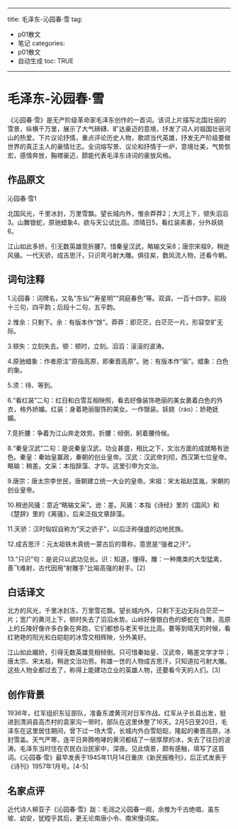  
---
title: 毛泽东-沁园春·雪 
tag: 
- p01散文 
- 笔记
categories:
- p01散文 
- 自动生成
toc: TRUE
---
 
<h1 id="毛泽东-沁园春雪">毛泽东-沁园春·雪</h1>
<p>《沁园春·雪》是无产阶级革命家毛泽东创作的一首词。该词上片描写北国壮丽的雪景，纵横千万里，展示了大气磅礴、旷达豪迈的意境，抒发了词人对祖国壮丽河山的热爱。下片议论抒情，重点评论历史人物，歌颂当代英雄，抒发无产阶级要做世界的真正主人的豪情壮志。全词熔写景、议论和抒情于一炉，意境壮美，气势恢宏，感情奔放，胸襟豪迈，颇能代表毛泽东诗词的豪放风格。</p>
<h2 id="作品原文">作品原文</h2>
<p>沁园春·雪1</p>
<p>北国风光，千里冰封，万里雪飘。望长城内外，惟余莽莽2；大河上下，顿失滔滔3。山舞银蛇，原驰蜡象4，欲与天公试比高。须晴日5，看红装素裹，分外妖娆6。</p>
<p>江山如此多娇，引无数英雄竞折腰7。惜秦皇汉武，略输文采8；唐宗宋祖9，稍逊风骚。一代天骄，成吉思汗，只识弯弓射大雕。俱往矣，数风流人物，还看今朝。</p>
<h2 id="词句注释">词句注释</h2>
<p>1.沁园春：词牌名，又名“东仙”“寿星明”“洞庭春色”等。双调，一百十四字。前段十三句，四平韵；后段十二句，五平韵。</p>
<p>2.惟余：只剩下。余：有版本作“馀”。莽莽：即茫茫，白茫茫一片。形容空旷无际。</p>
<p>3.顿失：立刻失去。顿：顿时，立刻。滔滔：滚滚的波涛。</p>
<p>4.原驰蜡象：作者原注“原指高原，即秦晋高原”。驰：有版本作“驱”。蜡象：白色的象。</p>
<p>5.须：待、等到。</p>
<p>6.“看红装”二句：红日和白雪互相映照，看去好像装饰艳丽的美女裹着白色的外衣，格外娇媚。红装：身着艳丽服饰的美女。一作银装。妖娆（ráo）：娇艳妩媚。</p>
<p>7.竞折腰：争着为江山奔走效劳。折腰：倾倒，躬着腰侍候。</p>
<p>8.“秦皇汉武”二句：是说秦皇汉武，功业甚盛，相比之下，文治方面的成就略有逊色。秦皇：秦始皇赢政，秦朝的创业皇帝。汉武：汉武帝刘彻，西汉第七位皇帝。略输：稍差。文采：本指辞藻、才华。这里引申为文治。</p>
<p>9.唐宗：唐太宗李世民，唐朝建立统一大业的皇帝。宋祖：宋太祖赵匡胤，宋朝的创业皇帝。</p>
<p>10.稍逊风骚：意近“略输文采”。逊：差。风骚：本指《诗经》里的《国风》和《楚辞》里的《离骚》，后来泛指文章辞藻。</p>
<p>11.天骄：汉时匈奴自称为“天之骄子”，以后泛称强盛的边地民族。</p>
<p>12.成吉思汗：元太祖铁木真统一蒙古后的尊称，意思是“强者之汗”。</p>
<p>13.“只识”句：是说只以武功见长。识：知道，懂得。雕：一种鹰类的大型猛禽，善飞难射，古代因用“射雕手”比喻高强的射手。[2]</p>
<h2 id="白话译文">白话译文</h2>
<p>北方的风光，千里冰封冻，万里雪花飘。望长城内外，只剩下无边无际白茫茫一片；宽广的黄河上下，顿时失去了滔滔水势。山岭好像银白色的蟒蛇在飞舞，高原上的丘陵好像许多白象在奔跑，它们都想与老天爷比比高。要等到晴天的时候，看红艳艳的阳光和白皑皑的冰雪交相辉映，分外美好。</p>
<p>江山如此媚娇，引得无数英雄竞相倾倒。只可惜秦始皇、汉武帝，略差文学才华；唐太宗、宋太祖，稍逊文治功劳。称雄一世的人物成吉思汗，只知道拉弓射大雕。这些人物全都过去了，称得上能建功立业的英雄人物，还要看今天的人们。[3]</p>
<h2 id="创作背景">创作背景</h2>
<p>1936年，红军组织东征部队，准备东渡黄河对日军作战。红军从子长县出发，挺进到清涧县高杰村的袁家沟一带时，部队在这里休整了16天。2月5日至20日，毛泽东在这里居住期间，曾下过一场大雪，长城内外白雪皑皑，隆起的秦晋高原，冰封雪盖。天气严寒，连平日奔腾咆哮的黄河都结了一层厚厚的冰，失去了往日的波涛。毛泽东当时住在农民白治民家中，深夜。见此情景，颇有感触，填写了这首词。《沁园春·雪》最早发表于1945年11月14日重庆《新民报晚刊》，后正式发表于《诗刊》1957年1月号。[4-5]</p>
<h2 id="名家点评">名家点评</h2>
<p>近代诗人柳亚子《沁园春·雪》跋：毛润之沁园春一阕，余推为千古绝唱，虽东坡、幼安，犹瞠乎其后，更无论南唐小令、南宋慢词矣。</p>
